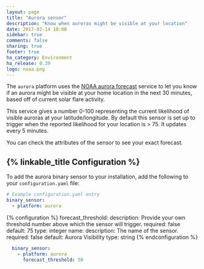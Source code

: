 ```yaml
---
layout: page
title: "Aurora sensor"
description: "Know when auroras might be visible at your location"
date: 2017-02-14 10:00
sidebar: true
comments: false
sharing: true
footer: true
ha_category: Environment
ha_release: 0.39
logo: noaa.png
---
```


The `aurora` platform uses the [NOAA aurora forecast](http://www.swpc.noaa.gov/products/aurora-30-minute-forecast) service to let you know if an aurora might be visible at your home location in the next 30 minutes, based off of current solar flare activity.

This service gives a number 0-100 representing the current likelihood of visible auroras at your latitude/longitude. By default this sensor is set up to trigger when the reported likelihood for your location is > 75. It updates every 5 minutes.

You can check the attributes of the sensor to see your exact forecast.

## {% linkable_title Configuration %}

To add the aurora binary sensor to your installation, add the following to your `configuration.yaml` file:

```yaml
# Example configuration.yaml entry
binary_sensor:
  - platform: aurora
```

{% configuration %}
forecast_threshold:
  description: Provide your own threshold number above which the sensor will trigger.
  required: false
  default: 75
  type: integer
name:
  description: The name of the sensor.
  required: false
  default: Aurora Visibility
  type: string
{% endconfiguration %}

```yaml
  binary_sensor:
    - platform: aurora
      forecast_threshold: 50
```
